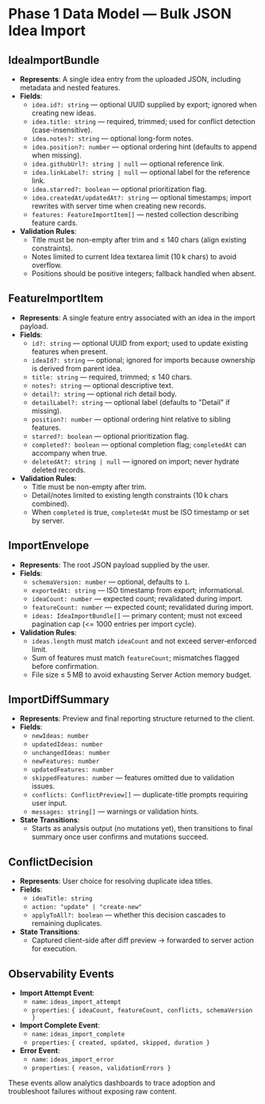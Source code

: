 # Phase 1 Data Model — Bulk JSON Idea Import

## IdeaImportBundle
- **Represents**: A single idea entry from the uploaded JSON, including metadata and nested features.
- **Fields**:
  - `idea.id?: string` — optional UUID supplied by export; ignored when creating new ideas.
  - `idea.title: string` — required, trimmed; used for conflict detection (case-insensitive).
  - `idea.notes?: string` — optional long-form notes.
  - `idea.position?: number` — optional ordering hint (defaults to append when missing).
  - `idea.githubUrl?: string | null` — optional reference link.
  - `idea.linkLabel?: string | null` — optional label for the reference link.
  - `idea.starred?: boolean` — optional prioritization flag.
  - `idea.createdAt/updatedAt?: string` — optional timestamps; import rewrites with server time when creating new records.
  - `features: FeatureImportItem[]` — nested collection describing feature cards.
- **Validation Rules**:
  - Title must be non-empty after trim and ≤ 140 chars (align existing constraints).
  - Notes limited to current Idea textarea limit (10 k chars) to avoid overflow.
  - Positions should be positive integers; fallback handled when absent.

## FeatureImportItem
- **Represents**: A single feature entry associated with an idea in the import payload.
- **Fields**:
  - `id?: string` — optional UUID from export; used to update existing features when present.
  - `ideaId?: string` — optional; ignored for imports because ownership is derived from parent idea.
  - `title: string` — required, trimmed; ≤ 140 chars.
  - `notes?: string` — optional descriptive text.
  - `detail?: string` — optional rich detail body.
  - `detailLabel?: string` — optional label (defaults to "Detail" if missing).
  - `position?: number` — optional ordering hint relative to sibling features.
  - `starred?: boolean` — optional prioritization flag.
  - `completed?: boolean` — optional completion flag; `completedAt` can accompany when true.
  - `deletedAt?: string | null` — ignored on import; never hydrate deleted records.
- **Validation Rules**:
  - Title must be non-empty after trim.
  - Detail/notes limited to existing length constraints (10 k chars combined).
  - When `completed` is true, `completedAt` must be ISO timestamp or set by server.

## ImportEnvelope
- **Represents**: The root JSON payload supplied by the user.
- **Fields**:
  - `schemaVersion: number` — optional, defaults to `1`.
  - `exportedAt: string` — ISO timestamp from export; informational.
  - `ideaCount: number` — expected count; revalidated during import.
  - `featureCount: number` — expected count; revalidated during import.
  - `ideas: IdeaImportBundle[]` — primary content; must not exceed pagination cap (<= 1000 entries per import cycle).
- **Validation Rules**:
  - `ideas.length` must match `ideaCount` and not exceed server-enforced limit.
  - Sum of features must match `featureCount`; mismatches flagged before confirmation.
  - File size ≤ 5 MB to avoid exhausting Server Action memory budget.

## ImportDiffSummary
- **Represents**: Preview and final reporting structure returned to the client.
- **Fields**:
  - `newIdeas: number`
  - `updatedIdeas: number`
  - `unchangedIdeas: number`
  - `newFeatures: number`
  - `updatedFeatures: number`
  - `skippedFeatures: number` — features omitted due to validation issues.
  - `conflicts: ConflictPreview[]` — duplicate-title prompts requiring user input.
  - `messages: string[]` — warnings or validation hints.
- **State Transitions**:
  - Starts as analysis output (no mutations yet), then transitions to final summary once user confirms and mutations succeed.

## ConflictDecision
- **Represents**: User choice for resolving duplicate idea titles.
- **Fields**:
  - `ideaTitle: string`
  - `action: "update" | "create-new"`
  - `applyToAll?: boolean` — whether this decision cascades to remaining duplicates.
- **State Transitions**:
  - Captured client-side after diff preview → forwarded to server action for execution.

## Observability Events
- **Import Attempt Event**:
  - `name`: `ideas_import_attempt`
  - `properties`: `{ ideaCount, featureCount, conflicts, schemaVersion }`
- **Import Complete Event**:
  - `name`: `ideas_import_complete`
  - `properties`: `{ created, updated, skipped, duration }`
- **Error Event**:
  - `name`: `ideas_import_error`
  - `properties`: `{ reason, validationErrors }`

These events allow analytics dashboards to trace adoption and troubleshoot failures without exposing raw content.
